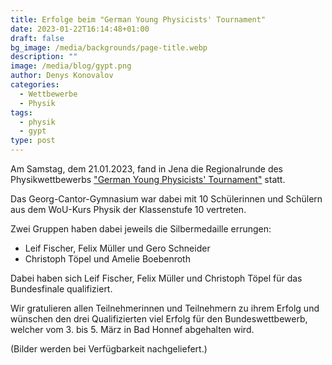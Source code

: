 ```yaml
---
title: Erfolge beim "German Young Physicists' Tournament"
date: 2023-01-22T16:14:48+01:00
draft: false
bg_image: /media/backgrounds/page-title.webp
description: ""
image: /media/blog/gypt.png
author: Denys Konovalov
categories:
  - Wettbewerbe
  - Physik
tags:
  - physik
  - gypt
type: post
---
```

Am Samstag, dem 21.01.2023, fand in Jena die Regionalrunde des Physikwettbewerbs ["German Young Physicists' Tournament"](https://www.gypt.org/) statt.

Das Georg-Cantor-Gymnasium war dabei mit 10 Schülerinnen und Schülern aus dem WoU-Kurs Physik der Klassenstufe 10 vertreten.

Zwei Gruppen haben dabei jeweils die Silbermedaille errungen:

- Leif Fischer, Felix Müller und Gero Schneider
- Christoph Töpel und Amelie Boebenroth

Dabei haben sich Leif Fischer, Felix Müller und Christoph Töpel für das Bundesfinale qualifiziert.

Wir gratulieren allen Teilnehmerinnen und Teilnehmern zu ihrem Erfolg und wünschen den drei Qualifizierten viel Erfolg für den Bundeswettbewerb, welcher vom 3. bis 5. März in Bad Honnef abgehalten wird.

(Bilder werden bei Verfügbarkeit nachgeliefert.)
